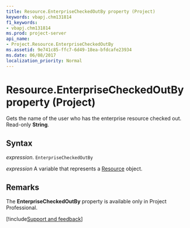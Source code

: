 ```yaml
---
title: Resource.EnterpriseCheckedOutBy property (Project)
keywords: vbapj.chm131814
f1_keywords:
- vbapj.chm131814
ms.prod: project-server
api_name:
- Project.Resource.EnterpriseCheckedOutBy
ms.assetid: 9e741c85-ffc7-6d49-18ea-bfdcafe23934
ms.date: 06/08/2017
localization_priority: Normal
---
```



# Resource.EnterpriseCheckedOutBy property (Project)

Gets the name of the user who has the enterprise resource checked out. Read-only  **String**.


## Syntax

_expression_. `EnterpriseCheckedOutBy`

_expression_ A variable that represents a [Resource](./Project.Resource.md) object.


## Remarks

The  **EnterpriseCheckedOutBy** property is available only in Project Professional.

[!include[Support and feedback](~/includes/feedback-boilerplate.md)]